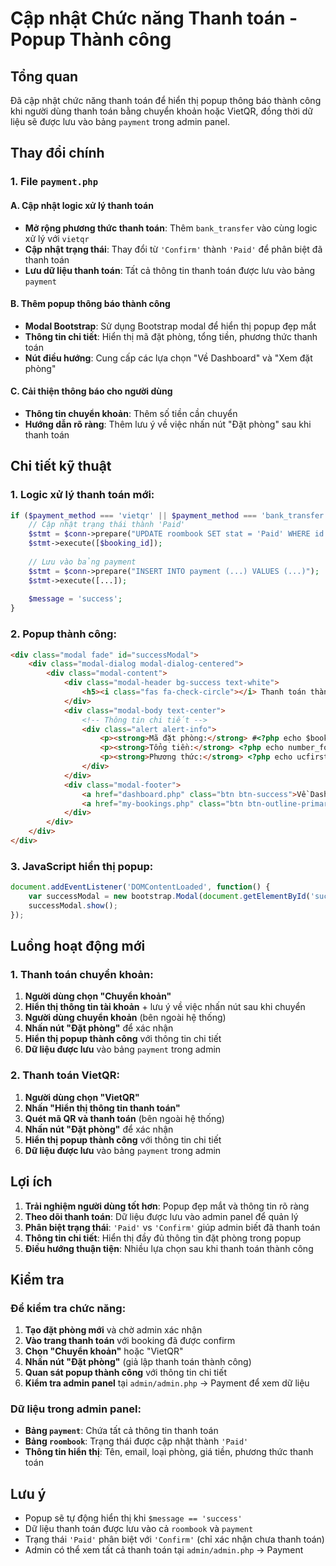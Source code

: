 # Cập nhật Chức năng Thanh toán - Popup Thành công

## Tổng quan
Đã cập nhật chức năng thanh toán để hiển thị popup thông báo thành công khi người dùng thanh toán bằng chuyển khoản hoặc VietQR, đồng thời dữ liệu sẽ được lưu vào bảng `payment` trong admin panel.

## Thay đổi chính

### 1. File `payment.php`

#### A. Cập nhật logic xử lý thanh toán
- **Mở rộng phương thức thanh toán**: Thêm `bank_transfer` vào cùng logic xử lý với `vietqr`
- **Cập nhật trạng thái**: Thay đổi từ `'Confirm'` thành `'Paid'` để phân biệt đã thanh toán
- **Lưu dữ liệu thanh toán**: Tất cả thông tin thanh toán được lưu vào bảng `payment`

#### B. Thêm popup thông báo thành công
- **Modal Bootstrap**: Sử dụng Bootstrap modal để hiển thị popup đẹp mắt
- **Thông tin chi tiết**: Hiển thị mã đặt phòng, tổng tiền, phương thức thanh toán
- **Nút điều hướng**: Cung cấp các lựa chọn "Về Dashboard" và "Xem đặt phòng"

#### C. Cải thiện thông báo cho người dùng
- **Thông tin chuyển khoản**: Thêm số tiền cần chuyển
- **Hướng dẫn rõ ràng**: Thêm lưu ý về việc nhấn nút "Đặt phòng" sau khi thanh toán

## Chi tiết kỹ thuật

### 1. Logic xử lý thanh toán mới:
```php
if ($payment_method === 'vietqr' || $payment_method === 'bank_transfer') {
    // Cập nhật trạng thái thành 'Paid'
    $stmt = $conn->prepare("UPDATE roombook SET stat = 'Paid' WHERE id = ?");
    $stmt->execute([$booking_id]);
    
    // Lưu vào bảng payment
    $stmt = $conn->prepare("INSERT INTO payment (...) VALUES (...)");
    $stmt->execute([...]);
    
    $message = 'success';
}
```

### 2. Popup thành công:
```html
<div class="modal fade" id="successModal">
    <div class="modal-dialog modal-dialog-centered">
        <div class="modal-content">
            <div class="modal-header bg-success text-white">
                <h5><i class="fas fa-check-circle"></i> Thanh toán thành công!</h5>
            </div>
            <div class="modal-body text-center">
                <!-- Thông tin chi tiết -->
                <div class="alert alert-info">
                    <p><strong>Mã đặt phòng:</strong> #<?php echo $booking_id; ?></p>
                    <p><strong>Tổng tiền:</strong> <?php echo number_format($totalPrice); ?> VNĐ</p>
                    <p><strong>Phương thức:</strong> <?php echo ucfirst($payment_method); ?></p>
                </div>
            </div>
            <div class="modal-footer">
                <a href="dashboard.php" class="btn btn-success">Về Dashboard</a>
                <a href="my-bookings.php" class="btn btn-outline-primary">Xem đặt phòng</a>
            </div>
        </div>
    </div>
</div>
```

### 3. JavaScript hiển thị popup:
```javascript
document.addEventListener('DOMContentLoaded', function() {
    var successModal = new bootstrap.Modal(document.getElementById('successModal'));
    successModal.show();
});
```

## Luồng hoạt động mới

### 1. Thanh toán chuyển khoản:
1. **Người dùng chọn "Chuyển khoản"**
2. **Hiển thị thông tin tài khoản** + lưu ý về việc nhấn nút sau khi chuyển
3. **Người dùng chuyển khoản** (bên ngoài hệ thống)
4. **Nhấn nút "Đặt phòng"** để xác nhận
5. **Hiển thị popup thành công** với thông tin chi tiết
6. **Dữ liệu được lưu** vào bảng `payment` trong admin

### 2. Thanh toán VietQR:
1. **Người dùng chọn "VietQR"**
2. **Nhấn "Hiển thị thông tin thanh toán"**
3. **Quét mã QR và thanh toán** (bên ngoài hệ thống)
4. **Nhấn nút "Đặt phòng"** để xác nhận
5. **Hiển thị popup thành công** với thông tin chi tiết
6. **Dữ liệu được lưu** vào bảng `payment` trong admin

## Lợi ích

1. **Trải nghiệm người dùng tốt hơn**: Popup đẹp mắt và thông tin rõ ràng
2. **Theo dõi thanh toán**: Dữ liệu được lưu vào admin panel để quản lý
3. **Phân biệt trạng thái**: `'Paid'` vs `'Confirm'` giúp admin biết đã thanh toán
4. **Thông tin chi tiết**: Hiển thị đầy đủ thông tin đặt phòng trong popup
5. **Điều hướng thuận tiện**: Nhiều lựa chọn sau khi thanh toán thành công

## Kiểm tra

### Để kiểm tra chức năng:
1. **Tạo đặt phòng mới** và chờ admin xác nhận
2. **Vào trang thanh toán** với booking đã được confirm
3. **Chọn "Chuyển khoản"** hoặc "VietQR"
4. **Nhấn nút "Đặt phòng"** (giả lập thanh toán thành công)
5. **Quan sát popup thành công** với thông tin chi tiết
6. **Kiểm tra admin panel** tại `admin/admin.php` → Payment để xem dữ liệu

### Dữ liệu trong admin panel:
- **Bảng `payment`**: Chứa tất cả thông tin thanh toán
- **Bảng `roombook`**: Trạng thái được cập nhật thành `'Paid'`
- **Thông tin hiển thị**: Tên, email, loại phòng, giá tiền, phương thức thanh toán

## Lưu ý

- Popup sẽ tự động hiển thị khi `$message == 'success'`
- Dữ liệu thanh toán được lưu vào cả `roombook` và `payment`
- Trạng thái `'Paid'` phân biệt với `'Confirm'` (chỉ xác nhận chưa thanh toán)
- Admin có thể xem tất cả thanh toán tại `admin/admin.php` → Payment

